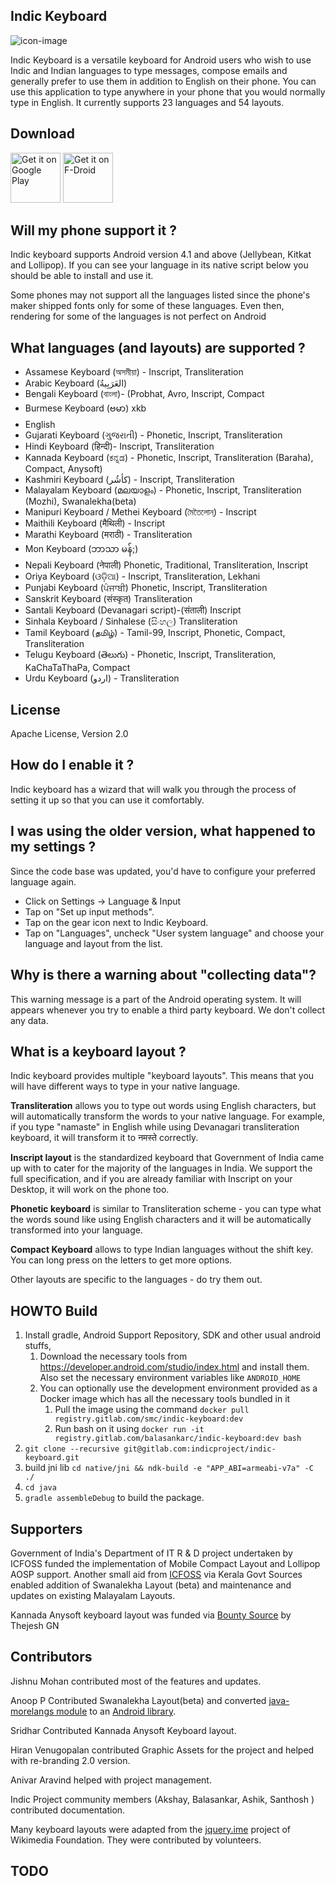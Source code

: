 ## Indic Keyboard

![icon-image](https://cloud.githubusercontent.com/assets/321335/7845586/792e62a8-04d5-11e5-84bb-2425c04c5253.png)

Indic Keyboard is a versatile keyboard for Android users who wish to use Indic and Indian languages to type messages, compose emails and generally prefer to use them in addition to English on their phone. You can use this application to type anywhere in your phone that you would normally type in English. It currently supports 23 languages and 54 layouts.

## Download

[<img src="https://play.google.com/intl/en_us/badges/images/generic/en-play-badge.png"
     alt="Get it on Google Play"
     height="80">](https://play.google.com/store/apps/details?id=org.smc.inputmethod.indic)
[<img src="https://f-droid.org/badge/get-it-on.png"
     alt="Get it on F-Droid"
     height="80">](https://f-droid.org/packages/org.smc.inputmethod.indic/)

## Will my phone support it ?

Indic keyboard supports Android version 4.1 and above (Jellybean, Kitkat and Lollipop). If you can see your language in its native script below you should be able to install and use it. 

Some phones may not support all the languages listed since the phone's maker shipped fonts only for some of these languages. Even then, rendering for some of the languages is not perfect on Android

## What languages (and layouts) are supported ?

- Assamese Keyboard (অসমীয়া) - Inscript, Transliteration
- Arabic Keyboard (العَرَبِيةُ‎‎)
- Bengali Keyboard (বাংলা)- (Probhat, Avro, Inscript, Compact
- Burmese Keyboard (ဗမာ) xkb
- English
- Gujarati Keyboard (ગુજરાતી) - Phonetic, Inscript, Transliteration
- Hindi Keyboard (हिन्दी)- Inscript, Transliteration
- Kannada Keyboard (ಕನ್ನಡ) - Phonetic, Inscript, Transliteration (Baraha), Compact, Anysoft)
- Kashmiri Keyboard (کأشُر) - Inscript, Transliteration
- Malayalam Keyboard (മലയാളം) - Phonetic, Inscript, Transliteration (Mozhi), Swanalekha(beta)
- Manipuri Keyboard / Methei Keyboard (মৈতৈলোন্) - Inscript
- Maithili Keyboard (मैथिली)  - Inscript
- Marathi Keyboard (मराठी) - Transliteration
- Mon Keyboard (ဘာသာ မန်;)
- Nepali Keyboard (नेपाली)  Phonetic, Traditional, Transliteration, Inscript
- Oriya Keyboard (ଓଡ଼ିଆ) - Inscript, Transliteration, Lekhani
- Punjabi Keyboard (ਪੰਜਾਬੀ) Phonetic, Inscript, Transliteration
- Sanskrit Keyboard (संस्कृत) Transliteration
- Santali Keyboard (Devanagari script)-(संताली) Inscript
- Sinhala Keyboard / Sinhalese (සිංහල) Transliteration
- Tamil Keyboard (தமிழ்) - Tamil-99, Inscript, Phonetic, Compact, Transliteration
- Telugu Keyboard (తెలుగు) - Phonetic, Inscript, Transliteration, KaChaTaThaPa, Compact
- Urdu Keyboard (اردو) - Transliteration

## License 

Apache License, Version 2.0

## How do I enable it ?

Indic keyboard has a wizard that will walk you through the process of setting it up so that you can use it comfortably.

## I was using the older version, what happened to my settings ?

Since the code base was updated, you'd have to configure your preferred language again. 
- Click on Settings -> Language & Input 
- Tap on "Set up input methods".
- Tap on the gear icon next to Indic Keyboard.
- Tap on "Languages", uncheck "User system language" and choose your language and layout from the list. 


## Why is there a warning about "collecting data"?

This warning message is a part of the Android operating system. It will appears whenever you try to enable a third party keyboard. We don't collect any data.

## What is a keyboard layout ?

Indic keyboard provides multiple "keyboard layouts". This means that you will have different  ways to type in your native language.

**Transliteration** allows you to type out words using English characters, but will automatically transform the words to your native language. For example, if you type "namaste" in English while using Devanagari transliteration keyboard, it will transform it to नमस्ते correctly.

**Inscript layout** is the standardized keyboard that Government of India came up with to cater for the majority of the languages in India. We support the full specification, and if you are already familiar with Inscript on your Desktop, it will work on the phone too.

**Phonetic keyboard** is similar to Transliteration scheme - you can type what the words sound like using English characters and it will be automatically transformed into your language.

**Compact Keyboard** allows to type Indian languages without the shift key. You can long press on the letters to get more options.

Other layouts are specific to the languages - do try them out.

## HOWTO Build
1. Install gradle, Android Support Repository, SDK and other usual android stuffs, 
    1. Download the necessary tools from https://developer.android.com/studio/index.html and install them. Also set the necessary environment variables like `ANDROID_HOME`
    1. You can optionally use the development environment provided as a Docker image which has all the necessary tools bundled in it
        1. Pull the image using the command `docker pull registry.gitlab.com/smc/indic-keyboard:dev`
        2. Run bash on it using `docker run -it registry.gitlab.com/balasankarc/indic-keyboard:dev bash`
1. `git clone --recursive git@gitlab.com:indicproject/indic-keyboard.git`
1. build jni lib `cd native/jni && ndk-build -e "APP_ABI=armeabi-v7a" -C ./`
1. `cd java`
1. `gradle assembleDebug` to build the package.

## Supporters

Government of India's Department of IT R & D project undertaken by ICFOSS funded the implementation of Mobile Compact Layout and Lollipop AOSP support. Another small aid from <a href=http://icfoss.in>ICFOSS</a> via Kerala Govt Sources enabled  addition of Swanalekha Layout (beta) and maintenance and updates on existing Malayalam Layouts.

Kannada Anysoft keyboard layout was funded via [Bounty Source](https://www.bountysource.com/issues/3406116-anysoft-like-kannada-inscript-keyboard-15) by Thejesh GN

## Contributors

Jishnu Mohan contributed most of the features and updates.

Anoop P Contributed Swanalekha Layout(beta) and converted [java-morelangs  module](https://github.com/androidtweak/java-morelangs) to an [Android library](https://gitlab.com/smc/android-ime).

Sridhar Contributed Kannada Anysoft Keyboard layout.

Hiran Venugopalan contributed Graphic Assets for the project and helped with re-branding 2.0 version.

Anivar Aravind helped with project management.

Indic Project community members (Akshay, Balasankar, Ashik, Santhosh ) contributed documentation.

Many keyboard layouts were adapted from the [jquery.ime](https://github.com/wikimedia/jquery.ime) project of Wikimedia Foundation. They were contributed by volunteers.

## TODO
